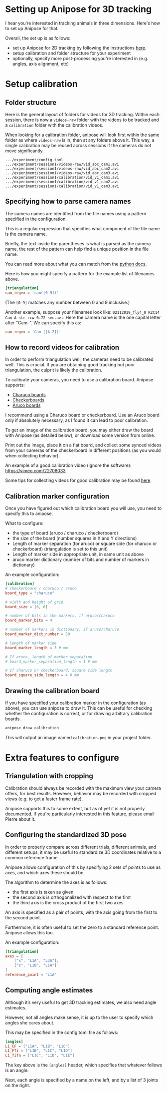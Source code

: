# Setting up Anipose for 3D tracking

I hear you're interested in tracking animals in three dimensions. Here's how to set up Anipose for that.

Overall, the set up is as follows:
- set up Anipose for 2D tracking by following the instructions [here](start_2d.md).
- setup calibration and folder structure for your experiment
- optionally, specify more post-processing you're interested in (e.g. angles, axis alignment, etc)

# Setup calibration

## Folder structure

Here is the general layout of folders for videos for 3D tracking.
Within each session, there is now a `videos-raw` folder with the
videos to be tracked and a `calibration` folder with the calibration videos.

When looking for a calibration folder, anipose will look first within
the same folder as where `videos-raw` is in, then at any folders above
it. This way, a single calibration may be reused across sessions if
the cameras do not move significantly.

```
.../experiment/config.toml
.../experiment/session1/videos-raw/vid_abc_cam1.avi
.../experiment/session1/videos-raw/vid_abc_cam2.avi
.../experiment/session1/videos-raw/vid_abc_cam3.avi
.../experiment/session1/calibration/vid_v1_cam1.avi
.../experiment/session1/calibration/vid_v1_cam2.avi
.../experiment/session1/calibration/vid_v1_cam3.avi
```

## Specifying how to parse camera names

The camera names are identified from the file names using a pattern specified in the configuration.

This is a regular expression that specifies what component of the file name is the camera name.

Briefly, the text inside the parentheses is what is parsed as the
camera name, the rest of the pattern can help find a unique position in the file name.

You can read more about what you can match from the [python docs](https://docs.python.org/3/library/re.html).

Here is how you might specify a pattern for the example list of filenames above.
```toml
[triangulation]
cam_regex = 'cam([0-9])'
```
(The `[0-9]` matches any number between 0 and 9 inclusive.)

Another example, suppose your filenames look like: `02112019_fly4_0 R2C14 Cam-A str-ccw-0.72 sec.avi`.
Here the camera name is the one capital letter after "Cam-". We can specify this as:
```toml
cam_regex = 'Cam-([A-Z])'
```


## How to record videos for calibration

In order to perform triangulation well, the cameras need to be
calibrated well. This is crucial. If you are obtaining good tracking
but poor triangulation, the culprit is likely the calibration.

To calibrate your cameras, you need to use a calibration board. Anipose supports:

- [Charuco boards](https://docs.opencv.org/3.4.3/df/d4a/tutorial_charuco_detection.html)
- [Checkerboards](https://www.mrpt.org/downloads/camera-calibration-checker-board_9x7.pdf)
- [Aruco boards](https://docs.opencv.org/3.4.3/db/da9/tutorial_aruco_board_detection.html)

I recommend using a Charuco board or checkerboard. Use an Aruco board
only if absolutely necessary, as I found it can lead to poor calibration.

To get an image of the calibration board, you may either draw the board with
Anipose (as detailed below), or download some version from online.

Print out the image, place it on a flat board, and collect some synced
videos from your cameras of the checkerboard in different positions
(as you would when collecting behavior).

An example of a good calibration video (ignore the software): https://vimeo.com/22708033

Some tips for collecting videos for good calibration may be found [here](https://calib.io/blogs/knowledge-base/calibration-best-practices).

## Calibration marker configuration

Once you have figured out which calibration board you will use, you need to specify this to anipose.

What to configure:
- the type of board (aruco / charuco / checkerboard)
- the size of the board (number squares in X and Y directions)
- Length of marker separation (for aruco) or square side (for charuco or checkerboard) (triangulation is set to this unit)
- Length of marker side in appropriate unit, in same unit as above
- aruco marker dictionary (number of bits and number of markers in dictionary)

An example configuration:
```toml
[calibration]
# checkerboard / charuco / aruco
board_type = "charuco"

# width and height of grid
board_size = [6, 6]

# number of bits in the markers, if aruco/charuco
board_marker_bits = 4

# number of markers in dictionary, if aruco/charuco
board_marker_dict_number = 50

# length of marker side
board_marker_length = 3 # mm

# If aruco, length of marker separation
# board_marker_separation_length = 1 # mm

# If charuco or checkerboard, square side length
board_square_side_length = 4 # mm
```

## Drawing the calibration board
If you have specified your calibration marker in the configuration (as above), you can use anipose to draw it.
This can be useful for checking whether the configuration is correct, or for drawing arbitrary calibration boards.

```bash
anipose draw_calibration
```
This will output an image named `calibration.png` in your project folder.


# Extra features to configure
## Triangulation with cropping

Calibration should always be recorded with the maximum view your camera offers, for best results.
However, behavior may be recorded with cropped views (e.g. to get a faster frame rate).

Anipose supports this to some extent, but as of yet it is not properly documented.
If you're particularly interested in this feature, please email Pierre about it.

## Configuring the standardized 3D pose

In order to properly compare across different trials, different
animals, and different setups, it may be useful to standardize 3D
coordinates relative to a common reference frame.

Anipose allows configuration of this by specifying 2 sets of points to use as axes, and which axes these should be.

The algorithm to determine the axes is as follows:
- the first axis is taken as given
- the second axis is orthogonalized with respect to the first
- the third axis is the cross product of the first two axes

An axis is specified as a pair of points, with the axis going from the first to the second point.

Furthermore, it is often useful to set the zero to a standard reference point. Anipose allows this too.

An example configuration:
```toml
[triangulation]
axes = [
    ["x", "L1A", "L3A"],
    ["z", "L1B", "L1A"]
]
reference_point = "L1A"
```

## Computing angle estimates

Although it’s very useful to get 3D tracking estimates, we also need
angle estimates.

However, not all angles make sense, it is up to the user to specify
which angles she cares about.

This may be specified in the config.toml file as follows:

```toml
[angles]
L1_CF = ["L1A", "L1B", "L1C"]
L1_FTi = ["L1B", "L1C", "L1D"]
L1_TiTa = ["L1C", "L1D", "L1E"]
```

The key above is the `[angles]` header, which specifies that whatever
follows is an angle.

Next, each angle is specified by a name on the left, and by a list of 3
joints on the right.
